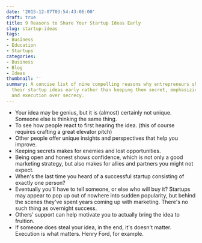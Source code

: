 ```yaml
---
date: '2015-12-07T03:54:43-06:00'
draft: true
title: 9 Reasons to Share Your Startup Ideas Early
slug: startup-ideas
tags:
- Business
- Education
- Startups
categories:
- Business
- Blog
- Ideas
thumbnail: ''
summary: A concise list of nine compelling reasons why entrepreneurs should share
  their startup ideas early rather than keeping them secret, emphasizing collaboration
  and execution over secrecy.
---
```

- Your idea may be genius, but it is (almost) certainly not unique. Someone else is thinking the same thing.
- To see how people react to first hearing the idea. (this of course requires crafting a great elevator pitch)
- Other people offer unique insights and perspectives that help you improve.
- Keeping secrets makes for enemies and lost opportunities.
- Being open and honest shows confidence, which is not only a good marketing strategy, but also makes for allies and partners you might not expect.
- When's the last time you heard of a successful startup consisting of exactly one person?
- Eventually you'll have to tell someone, or else who will buy it? Startups may appear to pop up out of nowhere into sudden popularity, but behind the scenes they've spent years coming up with marketing. There's no such thing as overnight success.
- Others' support can help motivate you to actually bring the idea to fruition.
- If someone does steal your idea, in the end, it's doesn't matter. Execution is what matters. Henry Ford, for example.
